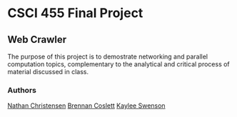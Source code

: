 # CSCI 455 Final Project
## Web Crawler
The purpose of this project is to demostrate networking and parallel computation topics, complementary to the analytical and critical process of material discussed in class.

### Authors
[Nathan Christensen](https://github.com/naterbots)
[Brennan Coslett](https://github.com/brennancoslett)
[Kaylee Swenson](https://github.com/kswen22)